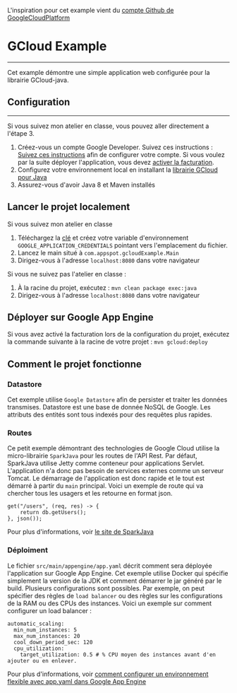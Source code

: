 L'inspiration pour cet example vient du [compte Github de GoogleCloudPlatform](https://github.com/GoogleCloudPlatform/java-docs-samples/tree/master/managed_vms/sparkjava)
# GCloud Example
---
Cet example démontre une simple application web configurée pour la librairie GCloud-java.

## Configuration
---
Si vous suivez mon atelier en classe, vous pouvez aller directement a l'étape 3.

1. Créez-vous un compte Google Developer. Suivez ces instructions : [Suivez ces instructions](https://cloud.google.com/docs/authentication#preparation) afin de configurer votre compte. Si vous voulez par la suite déployer l'application, vous devez [activer la facturation](https://support.google.com/cloud/?rd=2#topic=6288636).
2. Configurez votre environnement local en installant la [librairie GCloud pour Java](https://cloud.google.com/sdk/)
3. Assurez-vous d'avoir Java 8 et Maven installés

## Lancer le projet localement
Si vous suivez mon atelier en classe

1. Téléchargez la [clé](https://support.google.com/cloud/?rd=2#topic=6288636) et créez votre variable d'environnement `GOOGLE_APPLICATION_CREDENTIALS` pointant vers l'emplacement du fichier.
2. Lancez le main situé à `com.appspot.gcloudExample.Main`
3. Dirigez-vous à l'adresse `localhost:8080` dans votre navigateur

Si vous ne suivez pas l'atelier en classe :

1. À la racine du projet, exécutez : `mvn clean package exec:java`
2. Dirigez-vous à l'adresse `localhost:8080` dans votre navigateur

## Déployer sur Google App Engine
Si vous avez activé la facturation lors de la configuration du projet, exécutez la commande suivante à la racine de votre projet : `mvn gcloud:deploy`

## Comment le projet fonctionne
### Datastore
Cet exemple utilise `Google Datastore` afin de persister et traiter les données transmises. Datastore est une base de donnée NoSQL de Google. Les attributs des entités sont tous indexés pour des requêtes plus rapides.
### Routes
Ce petit exemple démontrant des technologies de Google Cloud utilise la micro-librairie `SparkJava` pour les routes de l'API Rest. Par défaut, SparkJava utilise Jetty comme conteneur pour applications Servlet. L'application n'a donc pas besoin de services externes comme un serveur Tomcat. Le démarrage de l'application est donc rapide et le tout est démarré à partir du `main` principal.
Voici un exemple de route qui va chercher tous les usagers et les retourne en format json.
```
get("/users", (req, res) -> {
    return db.getUsers();
}, json());
```
Pour plus d'informations, voir [le site de SparkJava](https://sparkjava.com)
### Déploiment
Le fichier `src/main/appengine/app.yaml` décrit comment sera déployée l'application sur Google App Engine. Cet exemple utilise Docker qui spécifie simplement la version de la JDK et comment démarrer le jar généré par le build. Plusieurs configurations sont possibles. Par exemple, on peut spécifier des règles de `load balancer` ou des règles sur les configurations de la RAM ou des CPUs des instances.
Voici un exemple sur comment configurer un load balancer :
```
automatic_scaling:
  min_num_instances: 5
  max_num_instances: 20
  cool_down_period_sec: 120
  cpu_utilization:
    target_utilization: 0.5 # % CPU moyen des instances avant d'en ajouter ou en enlever.
```
Pour plus d'informations, voir [comment configurer un environnement flexible avec app.yaml dans Google App Engine](https://cloud.google.com/appengine/docs/flexible/java/configuring-your-app-with-app-yaml)
